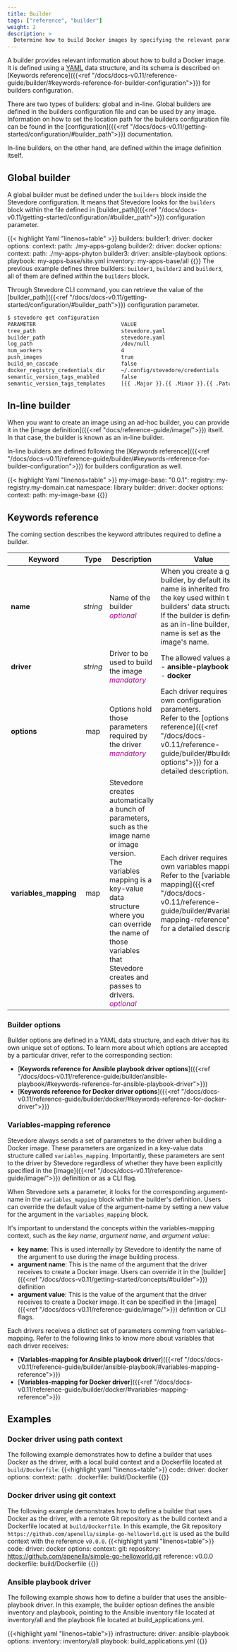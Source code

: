 ```yaml
---
title: Builder
tags: ["reference", "builder"]
weight: 2
description: >
  Determine how to build Docker images by specifying the relevant parameters
---
```


A builder provides relevant information about how to build a Docker image. It is defined using a [YAML](https://en.wikipedia.org/wiki/YAML) data structure, and its schema is described on [Keywords reference]({{<ref "/docs/docs-v0.11/reference-guide/builder/#keywords-reference-for-builder-configuration">}}) for builders configuration.

There are two types of builders: global and in-line. Global builders are defined in the builders configuration file and can be used by any image. Information on how to set the location path for the builders configuration file can be found in the [configuration]({{<ref "/docs/docs-v0.11/getting-started/configuration/#builder_path">}}) documentation.

In-line builders, on the other hand, are defined within the image definition itself.

## Global builder
A global builder must be defined under the `builders` block inside the Stevedore configuration. It means that Stevedore looks for the `builders` block within the file defined in [builder_path]({{<ref "/docs/docs-v0.11/getting-started/configuration/#builder_path">}}) configuration parameter.

{{< highlight Yaml "linenos=table" >}}
builders:
  builder1:
    driver: docker
    options:
      context:
        path: ./my-apps-golang
  builder2:
    driver: docker
    options:
      context:
        path: ./my-apps-phyton
  builder3:
    driver: ansible-playbook
    options:
      playbook: my-apps-base/site.yml
      inventory: my-apps-base/all
{{</highlight >}}
The previous example defines three builders: `builder1`, `builder2` and `builder3`, all of them are defined within the `builders` block.

Through Stevedore CLI command, you can retrieve the value of the [builder_path]({{<ref "/docs/docs-v0.11/getting-started/configuration/#builder_path">}}) configuration parameter.
```bash
$ stevedore get configuration
PARAMETER                           VALUE
tree_path                           stevedore.yaml
builder_path                        stevedore.yaml
log_path                            /dev/null
num_workers                         4
push_images                         true
build_on_cascade                    false
docker_registry_credentials_dir     ~/.config/stevedore/credentials
semantic_version_tags_enabled       false
semantic_version_tags_templates     [{{ .Major }}.{{ .Minor }}.{{ .Patch }}]
```

## In-line builder
When you want to create an image using an ad-hoc builder, you can provide it in the [image definition]({{<ref "docs/reference-guide/image/">}}) itself. In that case, the builder is known as an in-line builder.

In-line builders are defined following the [Keywords reference]({{<ref "/docs/docs-v0.11/reference-guide/builder/#keywords-reference-for-builder-configuration">}}) for builders configuration as well.

{{< highlight Yaml "linenos=table" >}}
my-image-base:
  "0.0.1":
    registry: my-registry.my-domain.cat 
    namespace: library
    builder:
      driver: docker
      options:
        context:
          path: my-image-base
{{</highlight >}}

## Keywords reference

The coming section describes the keyword attributes required to define a builder.

|Keyword|Type|Description|Value|
|---|:---:|---|---|
|**name**|*string*|Name of the builder<br><font color="#AA0088">*optional*</font>|When you create a global builder, by default its name is inherited from the key used within the builders' data structure.<br> If the builder is defined as an in-line builder, its name is set as the image's name.|
|**driver**|*string*|Driver to be used to build the image<br><font color="#AA0088">*mandatory*</font>|The allowed values are:<br> - **ansible-playbook**<br> - **docker**|
|**options**|map|Options hold those parameters required by the driver<br><font color="#AA0088">*mandatory*</font>|Each driver requires its own configuration parameters.<br>Refer to the [options reference]({{<ref "/docs/docs-v0.11/reference-guide/builder/#builder-options">}}) for a detailed description.|
|**variables_mapping**|map|Stevedore creates automatically a bunch of parameters, such as the image name or image version.<br> The variables mapping is a key-value data structure where you can override the name of those variables that Stevedore creates and passes to drivers.<br><font color="#AA0088">*optional*</font>|Each driver requires its own variables mapping.<br>Refer to the [variables mapping]({{<ref "/docs/docs-v0.11/reference-guide/builder/#variables-mapping-reference">}}) for a detailed description.|

### Builder options
Builder options are defined in a YAML data structure, and each driver has its own unique set of options. To learn more about which options are accepted by a particular driver, refer to the corresponding section:
- [**Keywords reference for Ansible playbook driver options**]({{<ref "/docs/docs-v0.11/reference-guide/builder/ansible-playbook/#keywords-reference-for-ansible-playbook-driver">}})
- [**Keywords reference for Docker driver options**]({{<ref "/docs/docs-v0.11/reference-guide/builder/docker/#keywords-reference-for-docker-driver">}})

### Variables-mapping reference
Stevedore always sends a set of parameters to the driver when building a Docker image. These parameters are organized in a key-value data structure called `variables_mapping`. Importantly, these parameters are sent to the driver by Stevedore regardless of whether they have been explicitly specified in the [image]({{<ref "/docs/docs-v0.11/reference-guide/image/">}}) definition or as a CLI flag.

When Stevedore sets a parameter, it looks for the corresponding argument-name in the `variables_mapping` block within the builder's definition. Users can override the default value of the argument-name by setting a new value for the argument in the `variables_mapping` block.

It's important to understand the concepts within the variables-mapping context, such as the _key name_, _argument name_, and _argument value_:

- **key name**: This is used internally by Stevedore to identify the name of the argument to use during the image building process.
- **argument name**: This is the name of the argument that the driver receives to create a Docker image.  Users can override it in the [builder]({{<ref "/docs/docs-v0.11/getting-started/concepts/#builder">}}) definition
- **argument value**: This is the value of the argument that the driver receives to create a Docker image. It can be specified in the [image]({{<ref "/docs/docs-v0.11/reference-guide/image/">}}) definition or CLI flags.

Each drivers receives a distinct set of parameters comming from variables-mapping. Refer to the following links to know more about variables that each driver receives:
- [**Variables-mapping for Ansible playbook driver**]({{<ref "/docs/docs-v0.11/reference-guide/builder/ansible-playbook/#variables-mapping-reference">}})
- [**Variables-mapping for Docker driver**]({{<ref "/docs/docs-v0.11/reference-guide/builder/docker/#variables-mapping-reference">}})

## Examples
### Docker driver using path context
The following example demonstrates how to define a builder that uses Docker as the driver, with a local build context and a Dockerfile located at `build/Dockerfile`:
{{<highlight yaml "linenos=table">}}
code:
  driver: docker
  options:
  context:
    path: .
  dockerfile: build/Dockerfile
{{</highlight >}}

### Docker driver using git context
The following example demonstrates how to define a builder that uses Docker as the driver, with a remote Git repository as the build context and a Dockerfile located at `build/Dockerfile`. In this example, the Git repository `https://github.com/apenella/simple-go-helloworld.git` is used as the build context with the reference `v0.0.0`.
{{<highlight yaml "linenos=table">}}
code:
  driver: docker
  options:
    context:
      git: 
        repository: https://github.com/apenella/simple-go-helloworld.git
        reference: v0.0.0
    dockerfile: build/Dockerfile
{{</highlight >}}

### Ansible playbook driver
The following example shows how to define a builder that uses the ansible-playbook driver. In this example, the builder optiosn defines the ansible inventory and playbook, pointing to the Ansible inventory file located at inventory/all and the playbook file located at build_applications.yml.

{{<highlight yaml "linenos=table">}}
infrastructure:
  driver: ansible-playbook
  options:
    inventory: inventory/all
    playbook: build_applications.yml
{{</highlight>}}